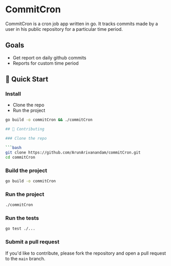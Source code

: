 # CommitCron

CommitCron is a cron job app written in go. It tracks commits made by a user in his public repository for a particular time period.

## Goals

- Get report on daily github commits
- Reports for custom time period

## 🚀 Quick Start

### Install

- Clone the repo
- Run the project

````bash
go build -o commitCron && ./commitCron

## 🤝 Contributing

### Clone the repo

```bash
git clone https://github.com/ArunArivanandam/commitCron.git
cd commitCron
````

### Build the project

```bash
go build -o commitCron
```

### Run the project

```bash
./commitCron
```

### Run the tests

```bash
go test ./...
```

### Submit a pull request

If you'd like to contribute, please fork the repository and open a pull request to the `main` branch.
